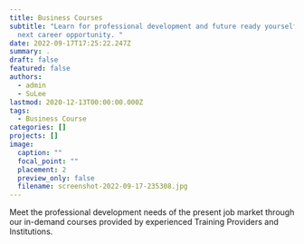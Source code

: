 ```yaml
---
title: Business Courses
subtitle: "Learn for professional development and future ready yourself for the
  next career opportunity. "
date: 2022-09-17T17:25:22.247Z
summary: .
draft: false
featured: false
authors:
  - admin
  - SuLee
lastmod: 2020-12-13T00:00:00.000Z
tags:
  - Business Course
categories: []
projects: []
image:
  caption: ""
  focal_point: ""
  placement: 2
  preview_only: false
  filename: screenshot-2022-09-17-235308.jpg
---
```

Meet the professional development needs of the present job market through our in-demand courses provided by experienced Training Providers and Institutions.
